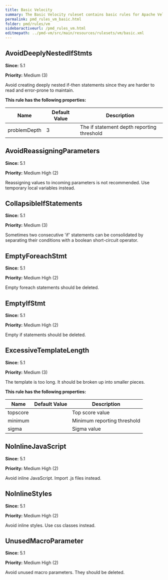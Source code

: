 ```yaml
---
title: Basic Velocity
summary: The Basic Velocity ruleset contains basic rules for Apache Velocity pages.
permalink: pmd_rules_vm_basic.html
folder: pmd/rules/vm
sidebaractiveurl: /pmd_rules_vm.html
editmepath: ../pmd-vm/src/main/resources/rulesets/vm/basic.xml
---
```

## AvoidDeeplyNestedIfStmts

**Since:** 5.1

**Priority:** Medium (3)

Avoid creating deeply nested if-then statements since they are harder to read and error-prone to maintain.

**This rule has the following properties:**

|Name|Default Value|Description|
|----|-------------|-----------|
|problemDepth|3|The if statement depth reporting threshold|

## AvoidReassigningParameters

**Since:** 5.1

**Priority:** Medium High (2)

Reassigning values to incoming parameters is not recommended.  Use temporary local variables instead.

## CollapsibleIfStatements

**Since:** 5.1

**Priority:** Medium (3)

Sometimes two consecutive 'if' statements can be consolidated by separating their conditions with a boolean short-circuit operator.

## EmptyForeachStmt

**Since:** 5.1

**Priority:** Medium High (2)

Empty foreach statements should be deleted.

## EmptyIfStmt

**Since:** 5.1

**Priority:** Medium High (2)

Empty if statements should be deleted.

## ExcessiveTemplateLength

**Since:** 5.1

**Priority:** Medium (3)

The template is too long. It should be broken up into smaller pieces.

**This rule has the following properties:**

|Name|Default Value|Description|
|----|-------------|-----------|
|topscore||Top score value|
|minimum||Minimum reporting threshold|
|sigma||Sigma value|

## NoInlineJavaScript

**Since:** 5.1

**Priority:** Medium High (2)

Avoid inline JavaScript. Import .js files instead.

## NoInlineStyles

**Since:** 5.1

**Priority:** Medium High (2)

Avoid inline styles. Use css classes instead.

## UnusedMacroParameter

**Since:** 5.1

**Priority:** Medium High (2)

Avoid unused macro parameters. They should be deleted.

